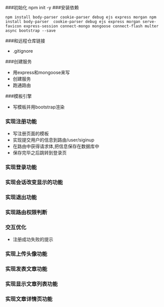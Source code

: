 ###初始化
npm init -y
###安装依赖
```
npm install body-parser cookie-parser debug ejs express morgan npm install body-parser  cookie-parser debug ejs express morgan serve-favicon express-session connect-mongo mongoose connect-flash multer async bootstrap --save
```
###和远程仓库链接
- .gitignore

###创建服务
- 用express和mongoose来写
- 创建服务
- 跑通路由

###模板引擎
- 写模板并用bootstrap渲染
### 实现注册功能
- 写注册页面的模板
- 实现提交用户的信息到路由/user/siginup
- 在路由中获得请求体,把信息保存在数据库中
- 保存完毕之后跳转到登录页

### 实现登录功能
### 实现会话改变显示的功能
### 实现退出功能
### 实现路由权限判断
### 交互优化
- 注册成功失败的提示
### 实现上传头像功能
### 实现发表文章功能
### 实现显示文章列表功能
### 实现文章详情页功能



